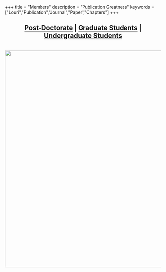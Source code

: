 +++
title = "Members"
description = "Publication Greatness"
keywords = ["Louri","Publication","Journal","Paper","Chapters"]
+++

## <center> [Post-Doctorate](/pgrad/) | [Graduate Students](/grad/) | [Undergraduate Students](/under/)</center>
<br>
<center>
<img src="/img/Pictures/hpcat_group.jpg" style="width:700px;"/>
</center>
<br>
<br> 
